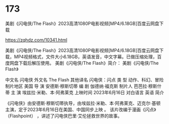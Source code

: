 # 173
美剧《闪电侠/The Flash》2023高清1080P电影视频[MP4/6.18GB]百度云网盘下载

https://zqhdz.com/10341.html

美剧《闪电侠/The Flash》2023高清1080P电影视频[MP4/6.18GB]百度云网盘下载，MP4视频格式，文件大小6.18GB，英语发音，中文字幕。已做压缩处理，百度网盘下载后解压使用。
美剧《闪电侠/The Flash》简介：
美剧《闪电侠/The Flash》

中文名
闪电侠
外文名
The Flash
其他译名
闪电侠：闪点
类    型
动作、科幻、冒险
制片地区
美国
导    演
安德斯·穆斯切蒂
编    剧
伽德纳·福克斯
制片人
芭芭拉·穆斯什蒂
主    演
埃兹拉·米勒、本·阿弗莱克
上映时间
2023年6月16日
对白语言
英语
简介

《闪电侠》由安德斯·穆斯切蒂执导，由埃兹拉·米勒、本·阿弗莱克、迈克尔·基顿主演，定于2023年6月16日在美国、中国同步上映 。
该片改编于漫画《闪点》（Flashpoint） ，讲述了闪电侠巴里·艾伦拯救世界的故事。
